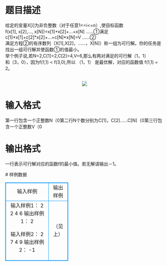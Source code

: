 # 

 
 # 题目描述 
<p>
给定的变量X[i]为非负整数（对于任意1<=i<=n）,使目标函数<br>f(x[1], x[2],..., x[N])=x[1]+x[2]+...+x[N] ……①满足<br>c[1]*x[1]+c[2]*x[2]+...+c[N]*x[N]=V  ……②<br>   满足方程②的有序数列（X[1],X[2]，……，X[N]）称一组为可行解。你的任务是找出一组可行解并使函数①的值最小。<br>   举个例子说,若N=2,C[1]=2,C[2]=4,V=6,那么有两对满足的可行解（1，1）<br>和（3，0），因为f(1,1) < f(3,0),所以 （1，1） 是最优解，对应的函数值 f(1,1) = 2。<br><br><center><img src="/source/joyoi/tyvj-2787/img/aHR0cDovL3d3dy5qb3lvaS5jbi9wcm9ibGVtL3R5dmotMjc4Ny9wcm9ibGVtc19pbWFnZXMvMzMwOC9wZy5qcGc=.jpg"></img></center></p> 

 
 # 输入格式 
<p>
第一行包含一个正整数N（0<N<=3）<br>第二行N个数分别为C[1]，C[2]……C[N]（0<C[i]<=10^6）<br>第三行包含一个正整数V（0<V<=10^6）<br></p> 

 
 # 输出格式 
<p>
一行表示可行解对应的函数f的最小值。若无解请输出－1。</p> 
# 样例数据
<style>
        table,table tr th, table tr td { border:1px solid #0094ff; }
        table { width: 200px; min-height: 25px; line-height: 25px; text-align: center; border-collapse: collapse;}   
    </style>
<table>
	<tr>
		<td>输入样例</td>
		<td>输出样例</td>
	</tr>
<tr><td>输入样例1：
2
2 4
6
输出样例1：
2

输入样例2：
2
7 4
9
输出样例2：
-1

</td><td>（见上）</td></tr></table>
